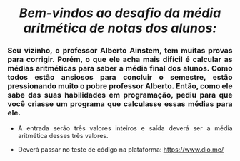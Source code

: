 <span align="center">

#  *Bem-vindos ao desafio da média aritmética de notas dos alunos:*

</span>

<span align="justify">

### Seu vizinho, o professor Alberto Ainstem, tem muitas provas para corrigir. Porém, o que ele acha mais difícil é calcular as médias aritméticas para saber a média final dos alunos. Como todos estão ansiosos para concluir o semestre, estão pressionando muito o pobre professor Alberto. Então, como ele sabe das suas habilidades em programação, pediu para que você criasse um programa que calculasse essas médias para ele.

- A entrada serão três valores inteiros e saída deverá ser a média aritmética desses três valores.

- Deverá passar no teste de código na plataforma:  https://www.dio.me/ 
 
</span>
